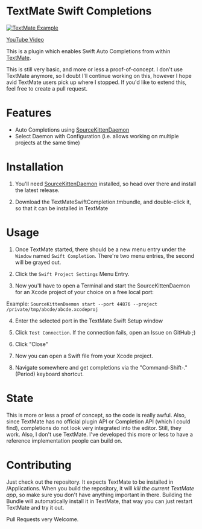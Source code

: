 # TextMate Swift Completions

[![TextMate Example](https://j.gifs.com/OXnG0Z.gif)](https://www.youtube.com/watch?v=jIMvrCkNn1I&feature=youtu.be)

[YouTube Video](https://www.youtube.com/watch?v=jIMvrCkNn1I&feature=youtu.be)

This is a plugin which enables Swift Auto Completions from within [TextMate](https://github.com/textmate/textmate).

This is still very basic, and more or less a proof-of-concept. I don't use TextMate anymore, so I doubt I'll continue working on this, however I hope avid TextMate users pick up where I stopped. If you'd like to extend this, feel free to create a pull request.

# Features
- Auto Completions using [SourceKittenDaemon](https://github.com/terhechte/SourceKittenDaemon)
- Select Daemon with Configuration (i.e. allows working on multiple projects at the same time)

# Installation

1. You'll need [SourceKittenDaemon](https://github.com/terhechte/SourceKittenDaemon) installed, so head over there and install the latest release.

2. Download the TextMateSwiftCompletion.tmbundle, and double-click it, so that it can be installed in TextMate

# Usage

1. Once TextMate started, there should be a new menu entry under the `Window` named `Swift Completion`. There're two menu entries, the second will be grayed out.

2. Click the `Swift Project Settings` Menu Entry.

3. Now you'll have to open a Terminal and start the SourceKittenDaemon for an Xcode project of your choice on a free local port:

Example:
`SourceKittenDaemon start --port 44876 --project /private/tmp/abcde/abcde.xcodeproj`

4. Enter the selected port in the TextMate Swift Setup window

5. Click `Test Connection`. If the connection fails, open an Issue on GitHub ;)

6. Click "Close"

7. Now you can open a Swift file from your Xcode project.

8. Navigate somewhere and get completions via the "Command-Shift-." (Period) keyboard shortcut.

# State

This is  more or less a proof of concept, so the code is really awful. Also, since TextMate has no official plugin API or Completion API (which I could find), completions do not look very integrated into the editor. Still, they work. Also, I don't use TextMate. I've developed this more or less to have a reference implementation people can build on.

# Contributing

Just check out the repository. It expects TextMate to be installed in /Applications. When you build the repository, it will *kill the current TextMate app*, so make sure you don't have anything important in there. Building the Bundle will automatically install it in TextMate, that way you can just restart TextMate and try it out.

Pull Requests very Welcome.

